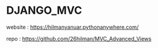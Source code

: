# DJANGO_MVC

website : https://hilmanyanuar.pythonanywhere.com/

repo : https://github.com/26hilman/MVC_Advanced_Views
